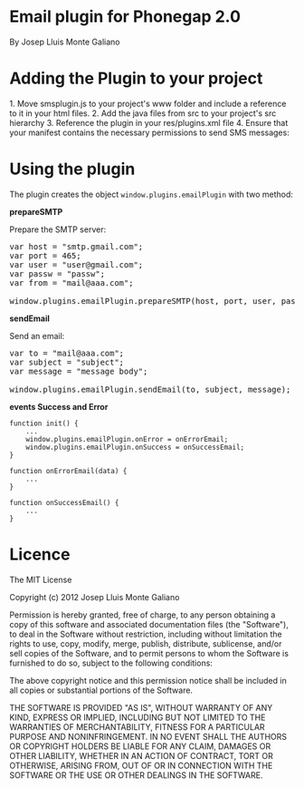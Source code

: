 <h1>Email plugin for Phonegap 2.0</h1>
By Josep Lluis Monte Galiano


<h1>Adding the Plugin to your project</h1>
1. Move smsplugin.js to your project's www folder and include a reference to it in your html files.
2. Add the java files from src to your project's src hierarchy
3. Reference the plugin in your res/plugins.xml file
4. Ensure that your manifest contains the necessary permissions to send SMS messages:


<h1>Using the plugin</h1>
The plugin creates the object <code>window.plugins.emailPlugin</code> with two method:

<b>prepareSMTP</b>

Prepare the SMTP server:

<pre>
var host = "smtp.gmail.com";
var port = 465;
var user = "user@gmail.com";
var passw = "passw";
var from = "mail@aaa.com";

window.plugins.emailPlugin.prepareSMTP(host, port, user, passw, from);
</pre>

<b>sendEmail</b>

Send an email:

<pre>
var to = "mail@aaa.com";
var subject = "subject";
var message = "message body";

window.plugins.emailPlugin.sendEmail(to, subject, message);
</pre>


<b>events Success and Error</b>

	function init() {
		...
		window.plugins.emailPlugin.onError = onErrorEmail;
		window.plugins.emailPlugin.onSuccess = onSuccessEmail;
	}

	function onErrorEmail(data) {
		...
	}

	function onSuccessEmail() {
		...
	}



<h1>Licence</h1>
The MIT License

Copyright (c) 2012 Josep Lluis Monte Galiano

Permission is hereby granted, free of charge, to any person obtaining a copy of this software and associated documentation files (the "Software"), to deal in the Software without restriction, including without limitation the rights to use, copy, modify, merge, publish, distribute, sublicense, and/or sell copies of the Software, and to permit persons to whom the Software is furnished to do so, subject to the following conditions:

The above copyright notice and this permission notice shall be included in all copies or substantial portions of the Software.

THE SOFTWARE IS PROVIDED "AS IS", WITHOUT WARRANTY OF ANY KIND, EXPRESS OR IMPLIED, INCLUDING BUT NOT LIMITED TO THE WARRANTIES OF MERCHANTABILITY, FITNESS FOR A PARTICULAR PURPOSE AND NONINFRINGEMENT. IN NO EVENT SHALL THE AUTHORS OR COPYRIGHT HOLDERS BE LIABLE FOR ANY CLAIM, DAMAGES OR OTHER LIABILITY, WHETHER IN AN ACTION OF CONTRACT, TORT OR OTHERWISE, ARISING FROM, OUT OF OR IN CONNECTION WITH THE SOFTWARE OR THE USE OR OTHER DEALINGS IN THE SOFTWARE.
